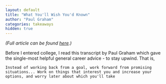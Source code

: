 ```yaml
---
layout: default
title: "What You'll Wish You'd Known"
author: "Paul Graham"
categories: takeaways
hidden: true
---
```

*(Full article can be found [here](http://www.paulgraham.com/hs.html).)*

Before I entered college, I read this transcript by Paul Graham which gave the single-most helpful general career advice - to stay upwind. That is, 

```
Instead of working back from a goal, work forward from promising situations... Work on things that interest you and increase your options, and worry later about which you'll take
```